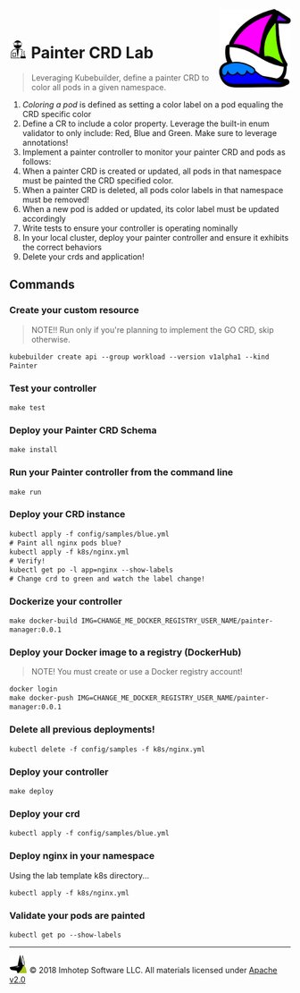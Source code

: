 <img src="../assets/k8sland.png" align="right" width="128" height="auto"/>

<br/>

# <img src="../assets/lab.png" width="32" height="auto"/> Painter CRD Lab

> Leveraging Kubebuilder, define a painter CRD to color all pods in a given namespace.

1. *Coloring a pod* is defined as setting a color label on a pod equaling the CRD specific color
1. Define a CR to include a color property. Leverage the built-in enum validator
   to only include: Red, Blue and Green. Make sure to leverage annotations!
1. Implement a painter controller to monitor your painter CRD and pods as follows:
  1. When a painter CRD is created or updated, all pods in that namespace
     must be painted the CRD specified color.
  1. When a painter CRD is deleted, all pods color labels in that namespace must be removed!
  1. When a new pod is added or updated, its color label must be updated accordingly
1. Write tests to ensure your controller is operating nominally
1. In your local cluster, deploy your painter controller and ensure it exhibits the
   correct behaviors
1. Delete your crds and application!

## Commands

### Create your custom resource

> NOTE!! Run only if you're planning to implement the GO CRD, skip otherwise.

```shell
kubebuilder create api --group workload --version v1alpha1 --kind Painter
```

### Test your controller

```shell
make test
```

### Deploy your Painter CRD Schema

```shell
make install
```

### Run your Painter controller from the command line

```shell
make run
```

### Deploy your CRD instance

```shell
kubectl apply -f config/samples/blue.yml
# Paint all nginx pods blue?
kubectl apply -f k8s/nginx.yml
# Verify!
kubectl get po -l app=nginx --show-labels
# Change crd to green and watch the label change!
```

### Dockerize your controller

```shell
make docker-build IMG=CHANGE_ME_DOCKER_REGISTRY_USER_NAME/painter-manager:0.0.1
```

### Deploy your Docker image to a registry (DockerHub)

> NOTE! You must create or use a Docker registry account!

```shell
docker login
make docker-push IMG=CHANGE_ME_DOCKER_REGISTRY_USER_NAME/painter-manager:0.0.1
```

### Delete all previous deployments!

```shell
kubectl delete -f config/samples -f k8s/nginx.yml
```

### Deploy your controller

```shell
make deploy
```

### Deploy your crd

```shell
kubectl apply -f config/samples/blue.yml
```

### Deploy nginx in your namespace

Using the lab template k8s directory...

```shell
kubectl apply -f k8s/nginx.yml
```

### Validate your pods are painted

```shell
kubectl get po --show-labels
```

---
<img src="../assets/imhotep_logo.png" width="32" height="auto"/> © 2018 Imhotep Software LLC.
All materials licensed under [Apache v2.0](http://www.apache.org/licenses/LICENSE-2.0)